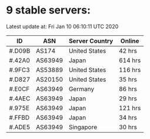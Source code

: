 # 9 stable servers:

Latest update at: Fri Jan 10 06:10:11 UTC 2020

| ID | ASN | Server Country | Online |
| -- | --- | -------------- | ------ |
| #.D09B | AS174 | United States | 42 hrs |
| #.42A0 | AS63949 | Japan | 614 hrs |
| #.9FC3 | AS53889 | United States | 116 hrs |
| #.D827 | AS20150 | United States | 35 hrs |
| #.E0CF | AS63949 | Germany | 86 hrs |
| #.4AEC | AS63949 | Japan | 29 hrs |
| #.975E | AS63949 | Japan | 121 hrs |
| #.FFBD | AS63949 | Japan | 34 hrs |
| #.ADE5 | AS63949 | Singapore | 30 hrs |

